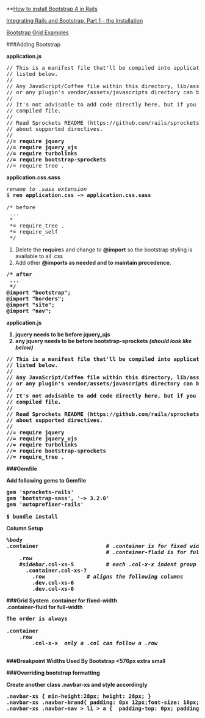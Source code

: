 &#42;&#42;[How to install Bootstrap 4 in Rails](http://mixandgo.com/blog/how-to-install-bootstrap-4-in-rails)

[Integrating Rails and Bootstrap, Part 1 - the Installation](https://launchschool.com/blog/integrating-rails-and-bootstrap-part-1)

[Bootstrap Grid Examples](http://getbootstrap.com/examples/grid/)

###Adding Bootstrap

<b>application.js</b>
<pre>
// This is a manifest file that'll be compiled into application.js, which will include all the files
// listed below.
//
// Any JavaScript/Coffee file within this directory, lib/assets/javascripts, vendor/assets/javascripts,
// or any plugin's vendor/assets/javascripts directory can be referenced here using a relative path.
//
// It's not advisable to add code directly here, but if you do, it'll appear at the bottom of the
// compiled file.
//
// Read Sprockets README (https://github.com/rails/sprockets#sprockets-directives) for details
// about supported directives.
//
<b>//= require jquery
//= require jquery_ujs
//= require turbolinks
//= require bootstrap-sprockets</b>
//= require_tree .
</pre>

<b>application.css.sass</b>
<pre>
<em>rename to .sass extension</em>
$ <b>ren application.css -> application.css.sass</b>

/* before
 ...
 *
 *= require_tree .
 *= require_self
 */
</pre>

1) Delete the <b>require</b>s and change to <b>@import</b> so the bootstrap styling is available to all .css   
2) Add other <b>@import<b>s as needed and to maintain precedence.
<pre>
/* after
 ...
 */
<b>@import "bootstrap";
@import "borders";
@import "site";
@import "nav";</b>
</pre>

<b>application.js</b>

1) <b>jquery</b> needs to be before <b>jquery_ujs</b>   
2) any jquery needs to be before <b>bootstrap-sprockets</b>
<em>(should look like below)</em>
<pre>
// This is a manifest file that'll be compiled into application.js, which will include all the files
// listed below.
//
// Any JavaScript/Coffee file within this directory, lib/assets/javascripts, vendor/assets/javascripts,
// or any plugin's vendor/assets/javascripts directory can be referenced here using a relative path.
//
// It's not advisable to add code directly here, but if you do, it'll appear at the bottom of the
// compiled file.
//
// Read Sprockets README (https://github.com/rails/sprockets#sprockets-directives) for details
// about supported directives.
//
<b>//= require jquery
//= require jquery_ujs
//= require turbolinks
//= require bootstrap-sprockets
//= require_tree .</b>
</pre>

###Gemfile

Add following gems to Gemfile
<pre>
gem 'sprockets-rails'  
gem 'bootstrap-sass', '~> 3.2.0'  
gem 'autoprefixer-rails' 

$ <b>bundle install</b>
</pre>


<b>Column Setup</b>
<pre>
<b>%body</b>
<b>.container</b>                     <em># <b>.container</b> is for fixed width</em>
                               <em># <b>.container-fluid</b> is for full with</em>
    <b>.row</b>
    <em>#sidebar</em><b>.col-xs-5</b>          <em># each .col-x-x indent group must add to 12</em>
      <b>.container.col-xs-7</b>
        <b>.row</b>             <em># aligns the following columns</em>
        <b>.dev.col-xs-6</b>   
        <b>.dev.col-xs-6</b>
</pre>

###Grid System
<b>.container</b> for fixed-width  
<b>.container-fluid</b> for full-width

<pre>
The order is <b>always</b>

<b>.container</b>
    <b>.row</b>
        <b>.col-x-x</b>  <em>only a .col can follow a .row</em>
        
</pre>

###Breakpoint Widths Used By Bootstrap
&lt;576px <b>extra small</b>  


###Overriding bootstrap formatting

Create another class <b>.navbar-xs</b> and style accordingly
<pre>
.navbar-xs { min-height:28px; height: 28px; }
.navbar-xs .navbar-brand{ padding: 0px 12px;font-size: 16px;line-height: 28px; }
.navbar-xs .navbar-nav > li > a {  padding-top: 0px; padding-bottom: 0px; line-height: 28px; }
</pre>
